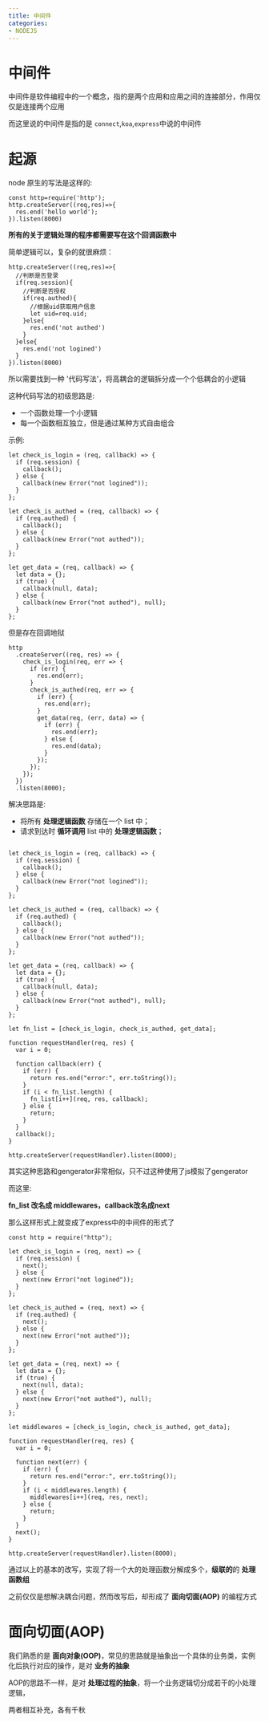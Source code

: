 ```yaml
---
title: 中间件
categories:
- NODEJS
---
```


# 中间件

中间件是软件编程中的一个概念，指的是两个应用和应用之间的连接部分，作用仅仅是连接两个应用

而这里说的中间件是指的是 `connect`,`koa`,`express`中说的中间件

# 起源

node 原生的写法是这样的:

```
const http=require('http');
http.createServer((req,res)=>{
  res.end('hello world');
}).listen(8000)
```

**所有的关于逻辑处理的程序都需要写在这个回调函数中**

简单逻辑可以，复杂的就很麻烦：

```
http.createServer((req,res)=>{
  //判断是否登录
  if(req.session){
    //判断是否授权
    if(req.authed){
      //根据uid获取用户信息
      let uid=req.uid;
    }else{
      res.end('not authed')
    }
  }else{
    res.end('not logined')
  }
}).listen(8000)
```

所以需要找到一种 '代码写法'，将高耦合的逻辑拆分成一个个低耦合的小逻辑

这种代码写法的初级思路是:

- 一个函数处理一个小逻辑
- 每一个函数相互独立，但是通过某种方式自由组合

示例:

```
let check_is_login = (req, callback) => {
  if (req.session) {
    callback();
  } else {
    callback(new Error("not logined"));
  }
};

let check_is_authed = (req, callback) => {
  if (req.authed) {
    callback();
  } else {
    callback(new Error("not authed"));
  }
};

let get_data = (req, callback) => {
  let data = {};
  if (true) {
    callback(null, data);
  } else {
    callback(new Error("not authed"), null);
  }
};
```

但是存在回调地狱

```
http
  .createServer((req, res) => {
    check_is_login(req, err => {
      if (err) {
        res.end(err);
      }
      check_is_authed(req, err => {
        if (err) {
          res.end(err);
        }
        get_data(req, (err, data) => {
          if (err) {
            res.end(err);
          } else {
            res.end(data);
          }
        });
      });
    });
  })
  .listen(8000);
```

解决思路是:

- 将所有 **处理逻辑函数** 存储在一个 list 中；
- 请求到达时 **循环调用** list 中的 **处理逻辑函数**；

```

let check_is_login = (req, callback) => {
  if (req.session) {
    callback();
  } else {
    callback(new Error("not logined"));
  }
};

let check_is_authed = (req, callback) => {
  if (req.authed) {
    callback();
  } else {
    callback(new Error("not authed"));
  }
};

let get_data = (req, callback) => {
  let data = {};
  if (true) {
    callback(null, data);
  } else {
    callback(new Error("not authed"), null);
  }
};

let fn_list = [check_is_login, check_is_authed, get_data];

function requestHandler(req, res) {
  var i = 0;
  
  function callback(err) {
    if (err) {
      return res.end("error:", err.toString());
    }
    if (i < fn_list.length) {
      fn_list[i++](req, res, callback);
    } else {
      return;
    }
  }
  callback();
}

http.createServer(requestHandler).listen(8000);
```

其实这种思路和gengerator非常相似，只不过这种使用了js模拟了gengerator

而这里:

**fn_list 改名成 middlewares，callback改名成next**

那么这样形式上就变成了express中的中间件的形式了

```
const http = require("http");

let check_is_login = (req, next) => {
  if (req.session) {
    next();
  } else {
    next(new Error("not logined"));
  }
};

let check_is_authed = (req, next) => {
  if (req.authed) {
    next();
  } else {
    next(new Error("not authed"));
  }
};

let get_data = (req, next) => {
  let data = {};
  if (true) {
    next(null, data);
  } else {
    next(new Error("not authed"), null);
  }
};

let middlewares = [check_is_login, check_is_authed, get_data];

function requestHandler(req, res) {
  var i = 0;
  
  function next(err) {
    if (err) {
      return res.end("error:", err.toString());
    }
    if (i < middlewares.length) {
      middlewares[i++](req, res, next);
    } else {
      return;
    }
  }
  next();
}

http.createServer(requestHandler).listen(8000);

```

通过以上的基本的改写，实现了将一个大的处理函数分解成多个，**级联的**的 **处理函数组**

之前仅仅是想解决耦合问题，然而改写后，却形成了 **面向切面(AOP)** 的编程方式

# 面向切面(AOP)

我们熟悉的是 **面向对象(OOP)**，常见的思路就是抽象出一个具体的业务类，实例化后执行对应的操作，是对 **业务的抽象**

AOP的思路不一样，是对 **处理过程的抽象**，将一个业务逻辑切分成若干的小处理逻辑，

两者相互补充，各有千秋













